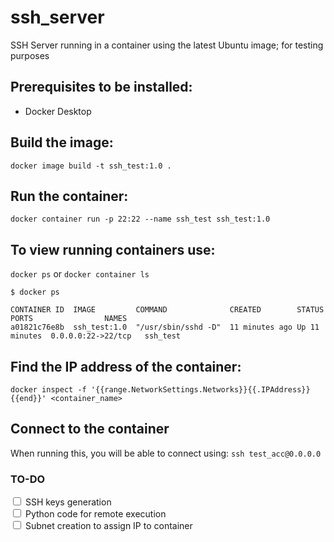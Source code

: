 # ssh_server
SSH Server running in a container using the latest Ubuntu image; for testing purposes

## Prerequisites to be installed:</b>
 - Docker Desktop 

## Build the image:
`docker image build -t ssh_test:1.0 .`

## Run the container:
`docker container run -p 22:22 --name ssh_test ssh_test:1.0`</br>
## To view running containers use: </br>
`docker ps` or `docker container ls`
```
$ docker ps

CONTAINER ID  IMAGE         COMMAND              CREATED        STATUS         PORTS                NAMES
a01821c76e8b  ssh_test:1.0  "/usr/sbin/sshd -D"  11 minutes ago Up 11 minutes  0.0.0.0:22->22/tcp   ssh_test
```

## Find the IP address of the container:
`docker inspect -f '{{range.NetworkSettings.Networks}}{{.IPAddress}}{{end}}' <container_name>`

## Connect to the container
When running this, you will be able to connect using: `ssh test_acc@0.0.0.0`


### TO-DO
<input type="checkbox" /> SSH keys generation </br>
<input type="checkbox" /> Python code for remote execution </br>
<input type="checkbox" /> Subnet creation to assign IP to container


